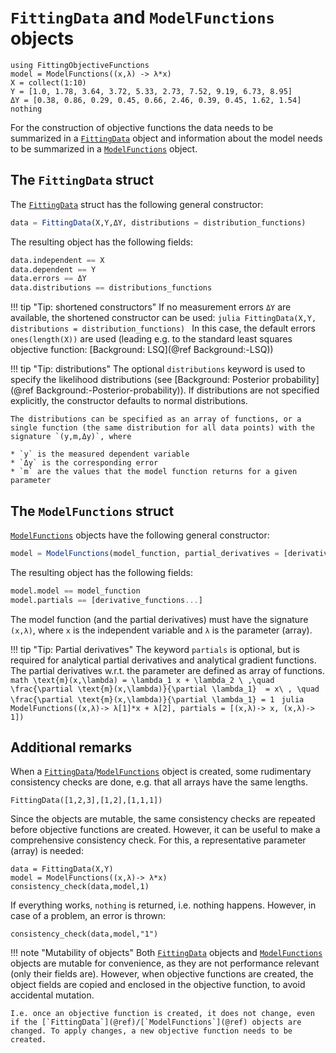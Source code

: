 # `FittingData` and `ModelFunctions` objects

```@setup 1
using FittingObjectiveFunctions
model = ModelFunctions((x,λ) -> λ*x)
X = collect(1:10)
Y = [1.0, 1.78, 3.64, 3.72, 5.33, 2.73, 7.52, 9.19, 6.73, 8.95]
ΔY = [0.38, 0.86, 0.29, 0.45, 0.66, 2.46, 0.39, 0.45, 1.62, 1.54] 
nothing
```

For the construction of objective functions the data needs to be summarized in a [`FittingData`](@ref) object and information about the model needs to be summarized in a [`ModelFunctions`](@ref) object.

## The `FittingData` struct
The [`FittingData`](@ref) struct has the following general constructor:

```julia
data = FittingData(X,Y,ΔY, distributions = distribution_functions)
```
The resulting object has the following fields:
```julia
data.independent == X
data.dependent == Y
data.errors == ΔY
data.distributions == distributions_functions
```


!!! tip "Tip: shortened constructors"
	If no measurement errors `ΔY` are available, the shortened constructor can be used:
	```julia
	FittingData(X,Y, distributions = distribution_functions)
	```
	In this case, the default errors `ones(length(X))` are used (leading e.g. to the standard least squares objective function: [Background: LSQ](@ref Background:-LSQ))

!!! tip "Tip: distributions"
	The optional `distributions` keyword is used to specify the likelihood distributions (see [Background: Posterior probability](@ref Background:-Posterior-probability)). If distributions are not specified explicitly, the constructor defaults to normal distributions.

	The distributions can be specified as an array of functions, or a single function (the same distribution for all data points) with the signature `(y,m,Δy)`, where

	* `y` is the measured dependent variable
	* `Δy` is the corresponding error
	* `m` are the values that the model function returns for a given parameter
	


## The `ModelFunctions` struct

[`ModelFunctions`](@ref) objects have the following general constructor:
```julia
model = ModelFunctions(model_function, partial_derivatives = [derivative_functions...])
```
The resulting object has the following fields:
```julia
model.model == model_function
model.partials == [derivative_functions...]
```

The model function (and the partial derivatives) must have the signature `(x,λ)`, where `x` is the independent variable and `λ` is the parameter (array).

!!! tip "Tip: Partial derivatives"
	The keyword `partials` is optional, but is required for analytical partial derivatives and analytical gradient functions. The partial derivatives w.r.t. the parameter are defined as array of functions.
	```math
	\text{m}(x,\lambda) = \lambda_1 x + \lambda_2 \ ,\quad \frac{\partial \text{m}(x,\lambda)}{\partial \lambda_1}  = x\ , \quad \frac{\partial \text{m}(x,\lambda)}{\partial \lambda_1} = 1
	```
	```julia
	ModelFunctions((x,λ)-> λ[1]*x + λ[2], partials = [(x,λ)-> x, (x,λ)-> 1])
	```

## Additional remarks

When a [`FittingData`](@ref)/[`ModelFunctions`](@ref) object is created, some rudimentary consistency checks are done, e.g. that all arrays have the same lengths.
```@repl 1
FittingData([1,2,3],[1,2],[1,1,1])
```
Since the objects are mutable, the same consistency checks are repeated before objective functions are created. However, it can be useful to make a comprehensive consistency check. For this, a representative parameter (array) is needed:
```@example 1
data = FittingData(X,Y)
model = ModelFunctions((x,λ)-> λ*x)
consistency_check(data,model,1)
```
If everything works, `nothing` is returned, i.e. nothing happens. However, in case of a problem, an error is thrown:
```@repl 1
consistency_check(data,model,"1")
```

!!! note "Mutability of objects"
	Both [`FittingData`](@ref) objects and [`ModelFunctions`](@ref) objects are mutable for convenience, as they are not performance relevant (only their fields are). However, when objective functions are created, the object fields are copied and enclosed in the objective function, to avoid accidental mutation. 
	
	I.e. once an objective function is created, it does not change, even if the [`FittingData`](@ref)/[`ModelFunctions`](@ref) objects are changed. To apply changes, a new objective function needs to be created. 
